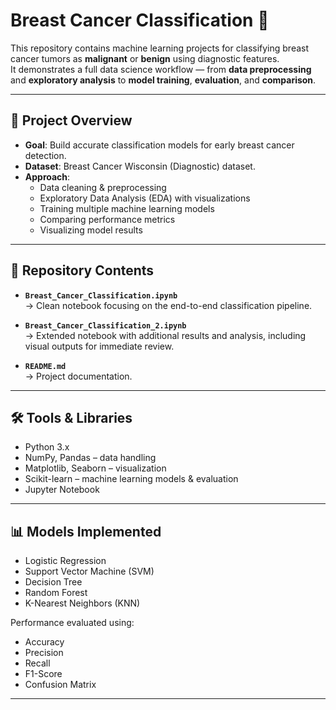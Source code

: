 # Breast Cancer Classification 🧬

This repository contains machine learning projects for classifying breast cancer tumors as **malignant** or **benign** using diagnostic features.  
It demonstrates a full data science workflow — from **data preprocessing** and **exploratory analysis** to **model training**, **evaluation**, and **comparison**.

---

## 📌 Project Overview
- **Goal**: Build accurate classification models for early breast cancer detection.  
- **Dataset**: Breast Cancer Wisconsin (Diagnostic) dataset.  
- **Approach**:
  - Data cleaning & preprocessing
  - Exploratory Data Analysis (EDA) with visualizations
  - Training multiple machine learning models
  - Comparing performance metrics
  - Visualizing model results

---

## 📂 Repository Contents
- **`Breast_Cancer_Classification.ipynb`**  
  → Clean notebook focusing on the end-to-end classification pipeline.  

- **`Breast_Cancer_Classification_2.ipynb`**  
  → Extended notebook with additional results and analysis, including visual outputs for immediate review.  

- **`README.md`**  
  → Project documentation.  

---

## 🛠️ Tools & Libraries
- Python 3.x  
- NumPy, Pandas – data handling  
- Matplotlib, Seaborn – visualization  
- Scikit-learn – machine learning models & evaluation  
- Jupyter Notebook  

---

## 📊 Models Implemented
- Logistic Regression  
- Support Vector Machine (SVM)  
- Decision Tree  
- Random Forest  
- K-Nearest Neighbors (KNN)  

Performance evaluated using:
- Accuracy  
- Precision  
- Recall  
- F1-Score  
- Confusion Matrix  

---


